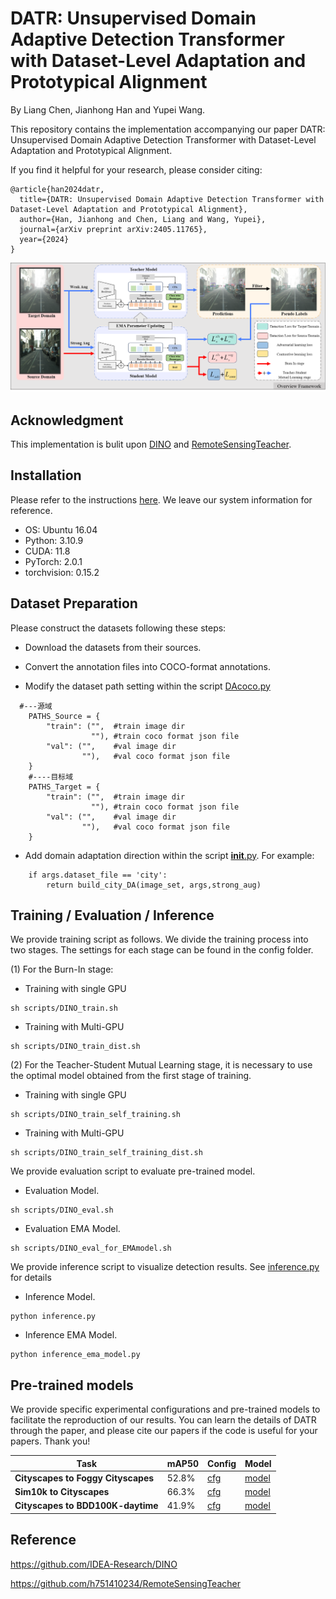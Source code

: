 # DATR: Unsupervised Domain Adaptive Detection Transformer with Dataset-Level Adaptation and Prototypical Alignment

By Liang Chen, Jianhong Han and Yupei Wang.

This repository contains the implementation accompanying our paper DATR: Unsupervised Domain Adaptive Detection Transformer with Dataset-Level Adaptation and Prototypical Alignment.

If you find it helpful for your research, please consider citing:

```
@article{han2024datr,
  title={DATR: Unsupervised Domain Adaptive Detection Transformer with Dataset-Level Adaptation and Prototypical Alignment},
  author={Han, Jianhong and Chen, Liang and Wang, Yupei},
  journal={arXiv preprint arXiv:2405.11765},
  year={2024}
}
```


![](/figs/Figure1.png)

## Acknowledgment
This implementation is bulit upon [DINO](https://github.com/IDEA-Research/DINO/) and [RemoteSensingTeacher](https://github.com/h751410234/RemoteSensingTeacher).

## Installation
Please refer to the instructions [here](requirements.txt). We leave our system information for reference.

* OS: Ubuntu 16.04
* Python: 3.10.9
* CUDA: 11.8
* PyTorch: 2.0.1
* torchvision: 0.15.2

## Dataset Preparation
Please construct the datasets following these steps:

- Download the datasets from their sources.

- Convert the annotation files into COCO-format annotations.

- Modify the dataset path setting within the script [DAcoco.py](./datasets/DAcoco.py)

```
  #---源域
    PATHS_Source = {
        "train": ("",  #train image dir
                  ""), #train coco format json file
        "val": ("",    #val image dir
                ""),   #val coco format json file
    }
    #----目标域
    PATHS_Target = {
        "train": ("",  #train image dir
                  ""), #train coco format json file
        "val": ("",    #val image dir
                ""),   #val coco format json file
    }
```
- Add domain adaptation direction within the script [__init__.py](./datasets/__init__.py). For example:
```
    if args.dataset_file == 'city':
        return build_city_DA(image_set, args,strong_aug)
```

## Training / Evaluation / Inference
We provide training script as follows.
We divide the training process into two stages. The settings for each stage can be found in the config folder.

(1) For the Burn-In stage:
- Training with single GPU
```
sh scripts/DINO_train.sh
```
- Training with Multi-GPU
```
sh scripts/DINO_train_dist.sh
```
(2) For the Teacher-Student Mutual Learning stage, it is necessary to use the optimal model obtained from the first stage of training.
- Training with single GPU
```
sh scripts/DINO_train_self_training.sh
```
- Training with Multi-GPU
```
sh scripts/DINO_train_self_training_dist.sh
```

We provide evaluation script to evaluate pre-trained model. 
- Evaluation Model.
```
sh scripts/DINO_eval.sh
```
- Evaluation EMA Model.
```
sh scripts/DINO_eval_for_EMAmodel.sh
```

We provide inference script to visualize detection results. See [inference.py](inference.py) for details
- Inference Model.
```
python inference.py
```
- Inference EMA Model.
```
python inference_ema_model.py 
```
## Pre-trained models
We provide specific experimental configurations and pre-trained models to facilitate the reproduction of our results. 
You can learn the details of DATR through the paper, and please cite our papers if the code is useful for your papers. Thank you!

Task | mAP50  | Config | Model 
------------| ------------- | -------------| -------------
**Cityscapes to Foggy Cityscapes**  | 52.8% | [cfg](config/DA/Cityscapes2FoggyCityscapes) | [model](https://pan.baidu.com/s/1ZGvYjwXUMoBqtcGHfTnNww?pwd=mxxg)
**Sim10k to Cityscapes** | 66.3% | [cfg](config/DA/Sim10k2Cityscapes) | [model](https://pan.baidu.com/s/17ZS4IsFxAeyfVessQnHvRA?pwd=mw9u)
**Cityscapes to BDD100K-daytime** | 41.9% | [cfg](config/DA/Cityscapes2BDD100k) | [model](https://pan.baidu.com/s/17UElPN8gdqd7paE0B149Vg?pwd=dwes)

## Reference
https://github.com/IDEA-Research/DINO

https://github.com/h751410234/RemoteSensingTeacher